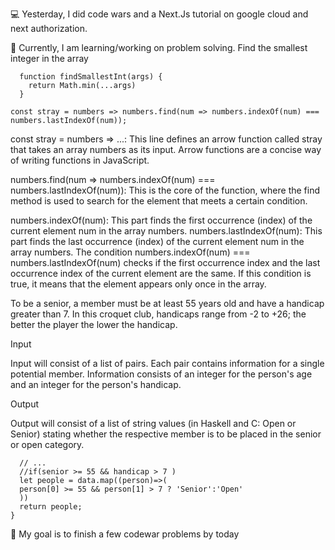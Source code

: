 💻 Yesterday, I did code wars and a Next.Js tutorial on google cloud and next authorization.

📖 Currently, I am learning/working on problem solving.
Find the smallest integer in the array
```
  function findSmallestInt(args) {
    return Math.min(...args)
  }

```
```
const stray = numbers => numbers.find(num => numbers.indexOf(num) === numbers.lastIndexOf(num));
```
const stray = numbers => ...: This line defines an arrow function called stray that takes an array numbers as its input. Arrow functions are a concise way of writing functions in JavaScript.

numbers.find(num => numbers.indexOf(num) === numbers.lastIndexOf(num)): This is the core of the function, where the find method is used to search for the element that meets a certain condition.

numbers.indexOf(num): This part finds the first occurrence (index) of the current element num in the array numbers.
numbers.lastIndexOf(num): This part finds the last occurrence (index) of the current element num in the array numbers.
The condition numbers.indexOf(num) === numbers.lastIndexOf(num) checks if the first occurrence index and the last occurrence index of the current element are the same. If this condition is true, it means that the element appears only once in the array.

To be a senior, a member must be at least 55 years old and have a handicap greater than 7. In this croquet club, handicaps range from -2 to +26; the better the player the lower the handicap.

Input

Input will consist of a list of pairs. Each pair contains information for a single potential member. Information consists of an integer for the person's age and an integer for the person's handicap.

Output

Output will consist of a list of string values (in Haskell and C: Open or Senior) stating whether the respective member is to be placed in the senior or open category.

```function openOrSenior(data){
  // ...
  //if(senior >= 55 && handicap > 7 )
  let people = data.map((person)=>(
  person[0] >= 55 && person[1] > 7 ? 'Senior':'Open'
  ))
  return people;
}
```
🎯 My goal is to finish a few codewar problems by today


